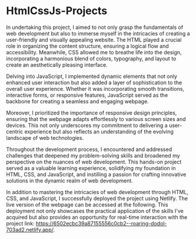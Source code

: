 # HtmlCssJs-Projects

In undertaking this project, I aimed to not only grasp the fundamentals of web development but also to immerse myself in the intricacies of creating a user-friendly and visually appealing website. The HTML played a crucial role in organizing the content structure, ensuring a logical flow and accessibility. Meanwhile, CSS allowed me to breathe life into the design, incorporating a harmonious blend of colors, typography, and layout to create an aesthetically pleasing interface.

Delving into JavaScript, I implemented dynamic elements that not only enhanced user interaction but also added a layer of sophistication to the overall user experience. Whether it was incorporating smooth transitions, interactive forms, or responsive features, JavaScript served as the backbone for creating a seamless and engaging webpage.

Moreover, I prioritized the importance of responsive design principles, ensuring that the webpage adapts effortlessly to various screen sizes and devices. This not only underscores my commitment to delivering a user-centric experience but also reflects an understanding of the evolving landscape of web technologies.

Throughout the development process, I encountered and addressed challenges that deepened my problem-solving skills and broadened my perspective on the nuances of web development. This hands-on project served as a valuable learning experience, solidifying my foundation in HTML, CSS, and JavaScript, and instilling a passion for crafting innovative solutions in the dynamic realm of web development.

In addition to mastering the intricacies of web development through HTML, CSS, and JavaScript, I successfully deployed the project using Netlify. The live version of the webpage can be accessed at the following. This deployment not only showcases the practical application of the skills I've acquired but also provides an opportunity for real-time interaction with the project 
link: https://6502ecbc39a87155556c0cb2--roaring-dodol-703ad2.netlify.app/.
